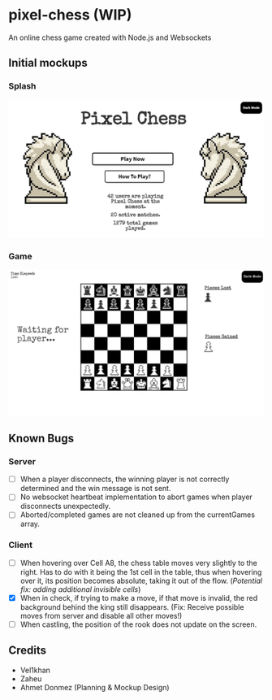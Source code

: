 # pixel-chess (WIP)
An online chess game created with Node.js and Websockets

## Initial mockups
### Splash
![SplashScreen](chesssplash.jpeg)
### Game
![GameScreen](chessgame.jpeg)

## Known Bugs
### Server
- [ ] When a player disconnects, the winning player is not correctly determined and the win message is not sent.
- [ ] No websocket heartbeat implementation to abort games when player disconnects unexpectedly. 
- [ ] Aborted/completed games are not cleaned up from the currentGames array. 
### Client
- [ ] When hovering over Cell A8, the chess table moves very slightly to the right.
Has to do with it being the 1st cell in the table, thus when hovering over it,
its position becomes absolute, taking it out of the flow. (*Potential fix: adding additional invisible cells*)
- [x] When in check, if trying to make a move, if that move is invalid, the red background behind the king still disappears.
(Fix: Receive possible moves from server and disable all other moves!)
- [ ] When castling, the position of the rook does not update on the screen.

## Credits
* Vel1khan
* Zaheu
* Ahmet Donmez (Planning & Mockup Design)
